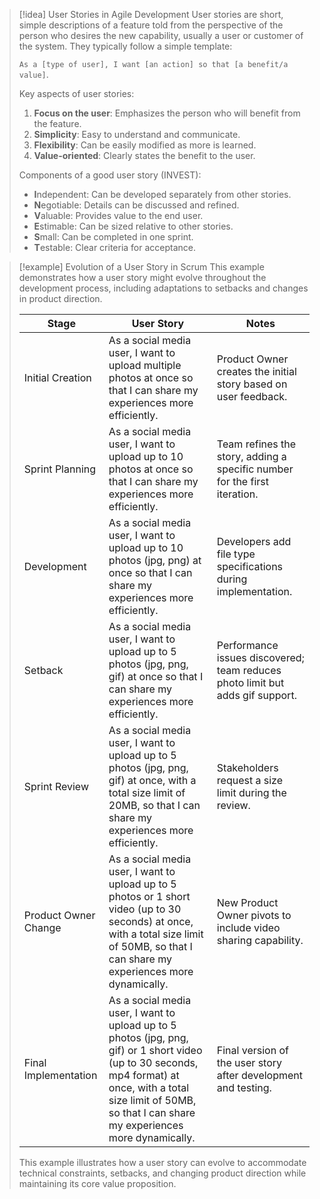 > [!idea] User Stories in Agile Development
> User stories are short, simple descriptions of a feature told from the perspective of the person who desires the new capability, usually a user or customer of the system. They typically follow a simple template:
> 
> `As a [type of user], I want [an action] so that [a benefit/a value]`.
> 
> Key aspects of user stories:
> 
> 1. **Focus on the user**: Emphasizes the person who will benefit from the feature.
> 2. **Simplicity**: Easy to understand and communicate.
> 3. **Flexibility**: Can be easily modified as more is learned.
> 4. **Value-oriented**: Clearly states the benefit to the user.
> 
> Components of a good user story (INVEST):
> - **I**ndependent: Can be developed separately from other stories.
> - **N**egotiable: Details can be discussed and refined.
> - **V**aluable: Provides value to the end user.
> - **E**stimable: Can be sized relative to other stories.
> - **S**mall: Can be completed in one sprint.
> - **T**estable: Clear criteria for acceptance.

> [!example] Evolution of a User Story in Scrum
> This example demonstrates how a user story might evolve throughout the development process, including adaptations to setbacks and changes in product direction.
> 
> | Stage | User Story | Notes |
> |-------|------------|-------|
> | Initial Creation | As a social media user, I want to upload multiple photos at once so that I can share my experiences more efficiently. | Product Owner creates the initial story based on user feedback. |
> | Sprint Planning | As a social media user, I want to upload up to 10 photos at once so that I can share my experiences more efficiently. | Team refines the story, adding a specific number for the first iteration. |
> | Development | As a social media user, I want to upload up to 10 photos (jpg, png) at once so that I can share my experiences more efficiently. | Developers add file type specifications during implementation. |
> | Setback | As a social media user, I want to upload up to 5 photos (jpg, png, gif) at once so that I can share my experiences more efficiently. | Performance issues discovered; team reduces photo limit but adds gif support. |
> | Sprint Review | As a social media user, I want to upload up to 5 photos (jpg, png, gif) at once, with a total size limit of 20MB, so that I can share my experiences more efficiently. | Stakeholders request a size limit during the review. |
> | Product Owner Change | As a social media user, I want to upload up to 5 photos or 1 short video (up to 30 seconds) at once, with a total size limit of 50MB, so that I can share my experiences more dynamically. | New Product Owner pivots to include video sharing capability. |
> | Final Implementation | As a social media user, I want to upload up to 5 photos (jpg, png, gif) or 1 short video (up to 30 seconds, mp4 format) at once, with a total size limit of 50MB, so that I can share my experiences more dynamically. | Final version of the user story after development and testing. |
> 
> This example illustrates how a user story can evolve to accommodate technical constraints, setbacks, and changing product direction while maintaining its core value proposition.
